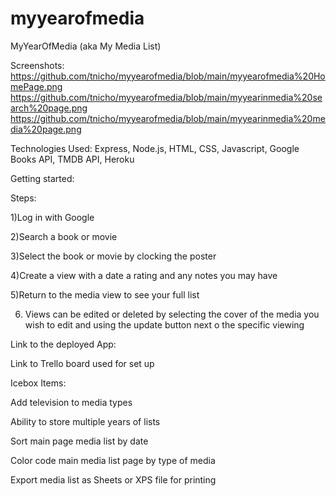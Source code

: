 # myyearofmedia

MyYearOfMedia (aka My Media List)

Screenshots:
https://github.com/tnicho/myyearofmedia/blob/main/myyearofmedia%20HomePage.png
https://github.com/tnicho/myyearofmedia/blob/main/myyearinmedia%20search%20page.png
https://github.com/tnicho/myyearofmedia/blob/main/myyearinmedia%20media%20page.png

Technologies Used: Express, Node.js, HTML, CSS, Javascript, Google Books API, TMDB API, Heroku

Getting started:

Steps:

1)Log in with Google

2)Search a book or movie

3)Select the book or movie by clocking the poster

4)Create a view with a date a rating and any notes you may have

5)Return to the media view to see your full list

6) Views can be edited or deleted by selecting the cover of the media you wish to edit 
    and using the update button next o the specific viewing
    
Link to the deployed App: 

Link to Trello board used for set up

Icebox Items:

Add television to media types

Ability to store multiple years of lists

Sort main page media list by date

Color code main media list page by type of media 

Export media list as Sheets or XPS file for printing

